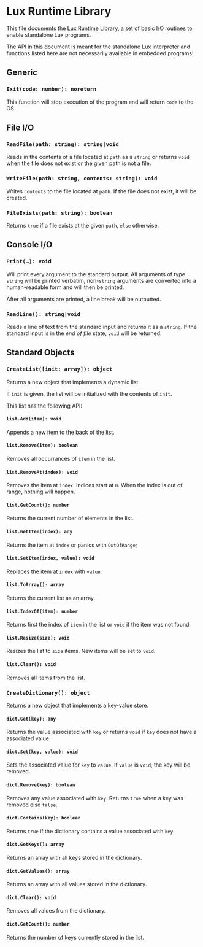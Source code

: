 # Lux Runtime Library

This file documents the Lux Runtime Library, a set of basic I/O routines to enable standalone Lux programs.

The API in this document is meant for the standalone Lux interpreter and functions listed here are not necessarily available in embedded programs! 

## Generic

### `Exit(code: number): noreturn`

This function will stop execution of the program and will return `code` to the OS.

## File I/O

### `ReadFile(path: string): string|void`

Reads in the contents of a file located at `path` as a `string` or returns `void` when the file does not exist or the given path is not a file.

### `WriteFile(path: string, contents: string): void`

Writes `contents` to the file located at `path`. If the file does not exist, it will be created.

### `FileExists(path: string): boolean`

Returns `true` if a file exists at the given `path`, `else` otherwise.

## Console I/O

### `Print(…): void`

Will print every argument to the standard output. All arguments of type `string` will be printed verbatim, non-`string` arguments are converted into a human-readable form and will then be printed.

After all arguments are printed, a line break will be outputted.

### `ReadLine(): string|void`

Reads a line of text from the standard input and returns it as a `string`. If the standard input is in the *end of file* state, `void` will be returned.

## Standard Objects

### `CreateList([init: array]): object`

Returns a new object that implements a dynamic list.

If `init` is given, the list will be initialized with the contents of `init`.

This list has the following API:

#### `list.Add(item): void`
Appends a new item to the back of the list.

#### `list.Remove(item): boolean`
Removes all occurrances of `item` in the list.

#### `list.RemoveAt(index): void`
Removes the item at `index`. Indices start at `0`. When the index is out of range, nothing will happen.

#### `list.GetCount(): number`
Returns the current number of elements in the list.

#### `list.GetItem(index): any`
Returns the item at `index` or panics with `OutOfRange`;

#### `list.SetItem(index, value): void`
Replaces the item at `index` with `value`.

#### `list.ToArray(): array`
Returns the current list as an array.

#### `list.IndexOf(item): number`
Returns first the index of `item` in the list or `void` if the item was not found.

#### `list.Resize(size): void`
Resizes the list to `size` items. New items will be set to `void`.

#### `list.Clear(): void`
Removes all items from the list.

### `CreateDictionary(): object`

Returns a new object that implements a key-value store.

#### `dict.Get(key): any`
Returns the value associated with `key` or returns `void` if `key` does not have a associated value.

#### `dict.Set(key, value): void`
Sets the associated value for `key` to `value`. If `value` is `void`, the key will be removed.

#### `dict.Remove(key): boolean`
Removes any value associated with `key`. Returns `true` when a key was removed else `false`.

#### `dict.Contains(key): boolean`
Returns `true` if the dictionary contains a value associated with `key`.

#### `dict.GetKeys(): array`
Returns an array with all keys stored in the dictionary.

#### `dict.GetValues(): array`
Returns an array with all values stored in the dictionary.

#### `dict.Clear(): void`
Removes all values from the dictionary.

#### `dict.GetCount(): number`
Returns the number of keys currently stored in the list.

